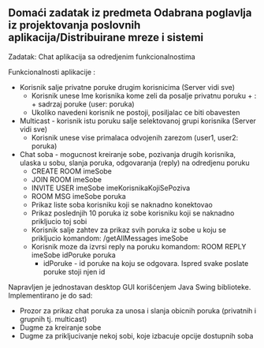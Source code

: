 ## Domaći zadatak iz predmeta Odabrana poglavlja iz projektovanja poslovnih aplikacija/Distribuirane mreze i sistemi

Zadatak: Chat aplikacija sa odredjenim funkcionalnostima

Funkcionalnosti aplikacije :
* Korisnik salje privatne poruke drugim korisnicima (Server vidi sve)
    * Korisnik unese Ime korisnika kome zeli da posalje privatnu poruku + : + sadrzaj poruke  (user: poruka)
    * Ukoliko navedeni korisnik ne postoji, posiljalac ce biti obavesten
* Multicast - korisnik istu poruku salje selektovanoj grupi korisnika (Server vidi sve)
    * Korisnik unese vise primalaca odvojenih zarezom (user1, user2: poruka)
* Chat soba - mogucnost kreiranje sobe, pozivanja drugih korisnika, ulaska u sobu, slanja poruka, odgovaranja (reply) na odredjenu poruku
    * CREATE ROOM imeSobe
    * JOIN ROOM imeSobe
    * INVITE USER imeSobe imeKorisnikaKojiSePoziva
    * ROOM MSG imeSobe poruka
    * Prikaz liste soba korisniku koji se naknadno konektovao
    * Prikaz poslednjih 10 poruka iz sobe korisniku koji se naknadno prikljucio toj sobi
    * Korisnik salje zahtev za prikaz svih poruka iz sobe u koju se prikljucio komandom: /getAllMessages imeSobe
    * Korisnik moze da izvrsi reply na poruku komandom: ROOM REPLY imeSobe idPoruke poruka
        * idPoruke - id poruke na koju se odgovara. Ispred svake poslate poruke stoji njen id

Napravljen je jednostavan desktop GUI korišćenjem Java Swing biblioteke. Implementirano je do sad:
* Prozor za prikaz chat poruka za unosa i slanja obicnih poruka (privatnih i grupnih tj. multicast)
* Dugme za kreiranje sobe
* Dugme za prikljucivanje nekoj sobi, koje izbacuje opcije dostupnih soba
